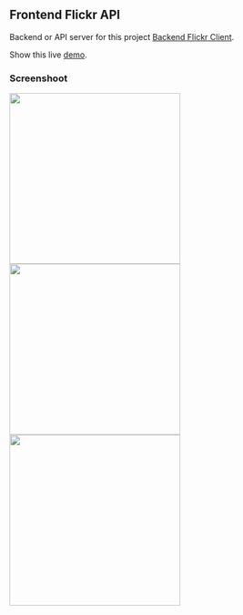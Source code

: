 ## Frontend Flickr API

Backend or API server for this project [Backend Flickr Client](https://github.com/murprakoso/flickr-app-api).

Show this live [demo](https://flickr-app-client.vercel.app/).

### Screenshoot

<img src="https://user-images.githubusercontent.com/45523845/233816278-dd49b355-dcd1-448b-a24d-d09e61c5aea8.png" data-canonical-src="https://user-images.githubusercontent.com/45523845/233816278-dd49b355-dcd1-448b-a24d-d09e61c5aea8.png" width="300"  />
<img src="https://user-images.githubusercontent.com/45523845/233816286-faaf3c63-9543-4507-ab92-3cbf95a7cdcd.png" data-canonical-src="https://user-images.githubusercontent.com/45523845/233816286-faaf3c63-9543-4507-ab92-3cbf95a7cdcd.png" width="300"  />
<img src="https://user-images.githubusercontent.com/45523845/233816292-c6da2d91-a538-43d5-a1cc-dc3369d18674.png" data-canonical-src="https://user-images.githubusercontent.com/45523845/233816292-c6da2d91-a538-43d5-a1cc-dc3369d18674.png" width="300"  />
